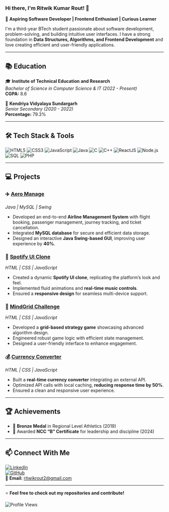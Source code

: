 ### Hi there, I'm Ritwik Kumar Rout! 👋

🚀 **Aspiring Software Developer | Frontend Enthusiast | Curious Learner**

I'm a third-year BTech student passionate about software development, problem-solving, and building intuitive user interfaces. I have a strong foundation in **Data Structures, Algorithms, and Frontend Development** and love creating efficient and user-friendly applications.

---

## 📚 Education
🎓 **Institute of Technical Education and Research**  
_Bachelor of Science in Computer Science & IT (2022 - Present)_  
**CGPA:** 8.6

📖 **Kendriya Vidyalaya Sundargarh**  
_Senior Secondary (2020 - 2022)_  
**Percentage:** 79.3%

---

## 🛠️ Tech Stack & Tools

![HTML5](https://img.shields.io/badge/HTML5-E34F26?style=for-the-badge&logo=html5&logoColor=white)
![CSS3](https://img.shields.io/badge/CSS3-1572B6?style=for-the-badge&logo=css3&logoColor=white)
![JavaScript](https://img.shields.io/badge/JavaScript-F7DF1E?style=for-the-badge&logo=javascript&logoColor=black)
![Java](https://img.shields.io/badge/Java-ED8B00?style=for-the-badge&logo=java&logoColor=white)
![C](https://img.shields.io/badge/C-00599C?style=for-the-badge&logo=c&logoColor=white)
![C++](https://img.shields.io/badge/C++-00599C?style=for-the-badge&logo=c%2B%2B&logoColor=white)
![ReactJS](https://img.shields.io/badge/React-20232A?style=for-the-badge&logo=react&logoColor=61DAFB)
![Node.js](https://img.shields.io/badge/Node.js-43853D?style=for-the-badge&logo=node.js&logoColor=white)
![SQL](https://img.shields.io/badge/SQL-4479A1?style=for-the-badge&logo=mysql&logoColor=white)
![PHP](https://img.shields.io/badge/PHP-777BB4?style=for-the-badge&logo=php&logoColor=white)

---

## 💻 Projects

### ✈️ [Aero Manage](#)
_Java | MySQL | Swing_
- Developed an end-to-end **Airline Management System** with flight booking, passenger management, journey tracking, and ticket cancellation.
- Integrated **MySQL database** for secure and efficient data storage.
- Designed an interactive **Java Swing-based GUI**, improving user experience by **40%**.

### 🎵 [Spotify UI Clone](#)
_HTML | CSS | JavaScript_
- Created a dynamic **Spotify UI clone**, replicating the platform’s look and feel.
- Implemented fluid animations and **real-time music controls**.
- Ensured a **responsive design** for seamless multi-device support.

### 🧠 [MindGrid Challenge](#)
_HTML | CSS | JavaScript_
- Developed a **grid-based strategy game** showcasing advanced algorithm design.
- Engineered robust game logic with efficient state management.
- Designed a user-friendly interface to enhance engagement.

### 💰 [Currency Converter](#)
_HTML | CSS | JavaScript_
- Built a **real-time currency converter** integrating an external API.
- Optimized API calls with local caching, **reducing response time by 50%**.
- Ensured a clean and responsive user experience.

---

## 🏆 Achievements

- 🥉 **Bronze Medal** in Regional Level Athletics (2019)
- 🏅 Awarded **NCC “B” Certificate** for leadership and discipline (2024)

---

## 📫 Connect With Me

[![LinkedIn](https://img.shields.io/badge/LinkedIn-ritwikrout-blue?style=for-the-badge&logo=linkedin)](https://linkedin.com/in/ritwikrout/)  
[![GitHub](https://img.shields.io/badge/GitHub-Ritwik--Rout-black?style=for-the-badge&logo=github)](https://github.com/Ritwik-Rout)  
📧 **Email:** [ritwikrout2@gmail.com](mailto:ritwikrout2@gmail.com)

---

⭐ **Feel free to check out my repositories and contribute!**

![Profile Views](https://komarev.com/ghpvc/?username=Ritwik-Rout&color=blue)
